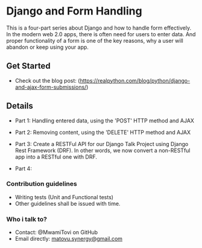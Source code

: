 
Django and Form Handling
========================

This is a four-part series about Django and how to handle form effectively.
In the modern web 2.0 apps, there is often need for users to enter data.
And proper functionality of a form is one of the key reasons, 
why a user will abandon or keep using your app.


## Get Started

- Check out the blog post:
(https://realpython.com/blog/python/django-and-ajax-form-submissions/)


## Details

- Part 1:
Handling entered data, using the 'POST' HTTP method and AJAX

- Part 2:
Removing content, using the 'DELETE' HTTP method and AJAX

- Part 3:
Create a RESTFul API for our Django Talk Project using Django Rest Framework (DRF).
In other words, we now convert a non-RESTful app into a RESTful one with DRF.

- Part 4:

### Contribution guidelines
   - Writing tests (Unit and Functional tests)
   - Other guidelines shall be issued with time.

### Who i talk to?
   - Contact: @MwamiTovi on GitHub
   - Email directly: matovu.synergy@gmail.com